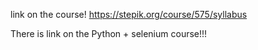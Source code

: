 link on the course!
https://stepik.org/course/575/syllabus

There is link on the Python + selenium course!!!
